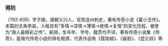 ### 蒋防
（792-835）字子徵，唐朝义兴人，官至连州刺史，著有传奇小说《霍小玉传》。本篇的主角李益，人格具有“多情→深情→薄情→绝情→复情”的变化历程，被誉为“唐人最精彩之传”。裴铏，生卒年、字号、籍贯均不详，著有传奇小说集《传奇》，是唐代传奇小说的得名根源，代表作品有《聂隐娘》、《裴航》、《昆仑奴》等